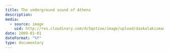 ```yaml
---
title: The underground sound of Athens
description:
media:
  - source: image
    uid: http://res.cloudinary.com/dc5qotzae/image/upload/daskalakismanos/misc/the-underground-sound-of-athens
date: 2009-01-01
dateFormat: "%Y"
type: documentary
---
```

